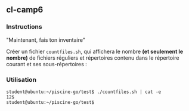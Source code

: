 ## cl-camp6

### Instructions

"Maintenant, fais ton inventaire"

Créer un fichier `countfiles.sh`, qui affichera le nombre **(et seulement le nombre)** de fichiers réguliers et répertoires contenu dans le répertoire courant et ses sous-répertoires :

### Utilisation

```console
student@ubuntu:~/piscine-go/test$ ./countfiles.sh | cat -e
12$
student@ubuntu:~/piscine-go/test$
```
